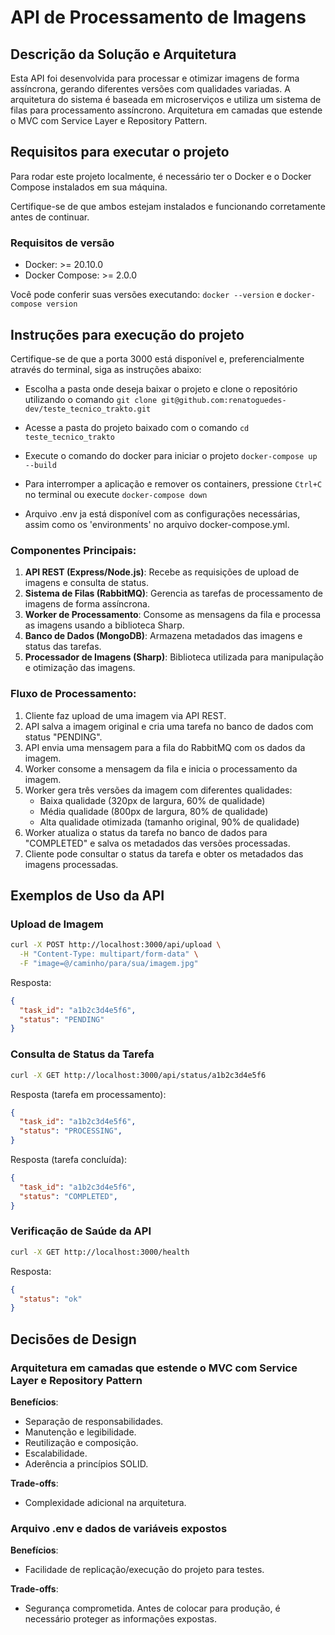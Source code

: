 # API de Processamento de Imagens

## Descrição da Solução e Arquitetura

Esta API foi desenvolvida para processar e otimizar imagens de forma assíncrona, gerando diferentes versões com qualidades variadas. A arquitetura do sistema é baseada em microserviços e utiliza um sistema de filas para processamento assíncrono. Arquitetura em camadas que estende o MVC com Service Layer e Repository Pattern.

## Requisitos para executar o projeto
Para rodar este projeto localmente, é necessário ter o Docker e o Docker Compose instalados em sua máquina.

Certifique-se de que ambos estejam instalados e funcionando corretamente antes de continuar.

### Requisitos de versão

- Docker: >= 20.10.0
- Docker Compose: >= 2.0.0

Você pode conferir suas versões executando:
`docker --version` e
`docker-compose version`

## Instruções para execução do projeto

Certifique-se de que a porta 3000 está disponível e, preferencialmente através do terminal, siga as instruções abaixo:

- Escolha a pasta onde deseja baixar o projeto e clone o repositório utilizando o comando `git clone git@github.com:renatoguedes-dev/teste_tecnico_trakto.git`

- Acesse a pasta do projeto baixado com o comando `cd teste_tecnico_trakto`

- Execute o comando do docker para iniciar o projeto `docker-compose up --build`

- Para interromper a aplicação e remover os containers, pressione `Ctrl+C` no terminal ou execute `docker-compose down`

- Arquivo .env ja está disponível com as configurações necessárias, assim como os 'environments' no arquivo docker-compose.yml.

### Componentes Principais:

1. **API REST (Express/Node.js)**: Recebe as requisições de upload de imagens e consulta de status.
2. **Sistema de Filas (RabbitMQ)**: Gerencia as tarefas de processamento de imagens de forma assíncrona.
3. **Worker de Processamento**: Consome as mensagens da fila e processa as imagens usando a biblioteca Sharp.
4. **Banco de Dados (MongoDB)**: Armazena metadados das imagens e status das tarefas.
5. **Processador de Imagens (Sharp)**: Biblioteca utilizada para manipulação e otimização das imagens.

### Fluxo de Processamento:

1. Cliente faz upload de uma imagem via API REST.
2. API salva a imagem original e cria uma tarefa no banco de dados com status "PENDING".
3. API envia uma mensagem para a fila do RabbitMQ com os dados da imagem.
4. Worker consome a mensagem da fila e inicia o processamento da imagem.
5. Worker gera três versões da imagem com diferentes qualidades:
   - Baixa qualidade (320px de largura, 60% de qualidade)
   - Média qualidade (800px de largura, 80% de qualidade)
   - Alta qualidade otimizada (tamanho original, 90% de qualidade)
6. Worker atualiza o status da tarefa no banco de dados para "COMPLETED" e salva os metadados das versões processadas.
7. Cliente pode consultar o status da tarefa e obter os metadados das imagens processadas.

## Exemplos de Uso da API

### Upload de Imagem

```bash
curl -X POST http://localhost:3000/api/upload \
  -H "Content-Type: multipart/form-data" \
  -F "image=@/caminho/para/sua/imagem.jpg"
```

Resposta:

```json
{
  "task_id": "a1b2c3d4e5f6",
  "status": "PENDING"
}
```

### Consulta de Status da Tarefa

```bash
curl -X GET http://localhost:3000/api/status/a1b2c3d4e5f6
```

Resposta (tarefa em processamento):

```json
{
  "task_id": "a1b2c3d4e5f6",
  "status": "PROCESSING",
}
```

Resposta (tarefa concluída):

```json
{
  "task_id": "a1b2c3d4e5f6",
  "status": "COMPLETED",
}
```

### Verificação de Saúde da API

```bash
curl -X GET http://localhost:3000/health
```

Resposta:

```json
{
  "status": "ok"
}
```

## Decisões de Design

### Arquitetura em camadas que estende o MVC com Service Layer e Repository Pattern

**Benefícios**:

- Separação de responsabilidades.
- Manutenção e legibilidade.
- Reutilização e composição.
- Escalabilidade.
- Aderência a princípios SOLID.

**Trade-offs**:

- Complexidade adicional na arquitetura.

### Arquivo .env e dados de variáveis expostos

**Benefícios**:

- Facilidade de replicação/execução do projeto para testes.

**Trade-offs**:

- Segurança comprometida. Antes de colocar para produção, é necessário proteger as informações expostas.
